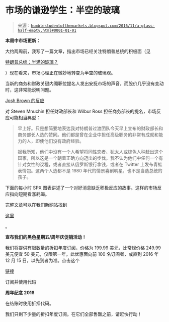 <!--yml

类别：未分类

日期：2024-05-18 02:59:10

-->

# 市场的谦逊学生：半空的玻璃

> 来源：[`humblestudentofthemarkets.blogspot.com/2016/11/a-glass-half-empty.html#0001-01-01`](https://humblestudentofthemarkets.blogspot.com/2016/11/a-glass-half-empty.html#0001-01-01)

**本周中市场更新：**

大约两周前，我写了一篇文章，指出市场已经关注特朗普总统的积极面（见

[特朗普总统：半满的玻璃？](https://humblestudentofthemarkets.com/2016/11/13/the-trump-presidency-a-glass-half-full/)

）现在看来，市场心理正在微妙地转变为半空的玻璃观。

当新的商务和财政关键内阁职位提名人发出安抚市场的声音，而股价几乎没有变动时，这非常能说明问题。

[Josh Brown 的反应](http://thereformedbroker.com/2016/11/30/the-best-people/)

对 Steven Mnuchin 担任财政部长和 Wilbur Ross 担任商务部长的提名，市场反应可能相当典型：

> 早上好。只是想简要地表达我对特朗普过渡团队今天早上宣布的财政部长和商务部长人选的赞同。他们都是曾在企业中担任高级职务的非常有成就和能力的人，即使他们没有政府经验。
> 
> 据我所知，他们中没有一个人希望将同性恋者、犹太人或棕色人种赶出这个国家，所以这是一个朝着正确方向迈出的步伐。我不认为他们中任何一个有针对女性的议程，或者直接从俄罗斯银行拿钱，或者在 Twitter 上发布青蛙表情包。这两个人选都不是 1980 年代的情景喜剧明星，也不是当选总统的孩子。

下面的每小时 SPX 图表讲述了一个对好消息缺乏积极反应的故事。这样的市场反应指向短期看涨耗竭。

完整文章可以在我们新网站找到

[这里](https://humblestudentofthemarkets.com/2016/11/30/glass-half-empty/)

。

**宣布我们的黑色星期五/周年庆促销活动！**

我们将提供有限数量的折扣年度订阅，价格为 199.99 美元，比常规价格 249.99 美元便宜 50 美元，仅限第一年。此优惠面向前 100 名订阅者，或直到 2016 年 12 月 15 日，以先到者为准。点击这个

[链接](https://humblestudentofthemarkets.com/product/annual-subscription/)

订阅并使用代码

**周年纪念 2016**

在结账时使用折扣代码。

我们只剩下少量的折扣年度订阅。在它们全部售罄之前，请赶快行动！
